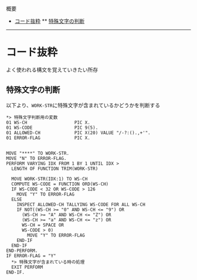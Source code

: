 概要
  * [コード抜粋](#コード抜粋)
    ** [特殊文字の判断](#特殊文字の判断)
***
# コード抜粋
よく使われる構文を覚えていきたい所存

## 特殊文字の判断
以下より、`WORK-STR`に特殊文字が含まれているかどうかを判断する
```Cobol
*> 特殊文字判断用の変数
01 WS-CH                  PIC X.
01 WS-CODE                PIC 9(5).
01 ALLOWED-CH             PIC X(20) VALUE "/-?:().,+'".
01 ERROR-FLAG             PIC X.


MOVE "****" TO WORK-STR.
MOVE "N" TO ERROR-FLAG.
PERFORM VARYING IDX FROM 1 BY 1 UNTIL IDX > 
  LENGTH OF FUNCTION TRIM(WORK-STR)

  MOVE WORK-STR(IDX:1) TO WS-CH
  COMPUTE WS-CODE = FUNCTION ORD(WS-CH)
  IF WS-CODE < 32 OR WS-CODE > 126
    MOVE "Y" TO ERROR-FLAG
  ELSE
    INSPECT ALLOWED-CH TALLYING WS-CODE FOR ALL WS-CH
    IF NOT((WS-CH >= "0" AND WS-CH <= "9") OR 
      (WS-CH >= "A" AND WS-CH <= "Z") OR
      (WS-CH >= "a" AND WS-CH <= "z") OR
      WS-CH = SPACE OR
      WS-CODE > 0)
        MOVE "Y" TO ERROR-FLAG
    END-IF
  END-IF
END-PERFORM.
IF ERROR-FLAG = "Y"
  *> 特殊文字が含まれている時の処理
  EXIT PERFORM
END-IF.

```